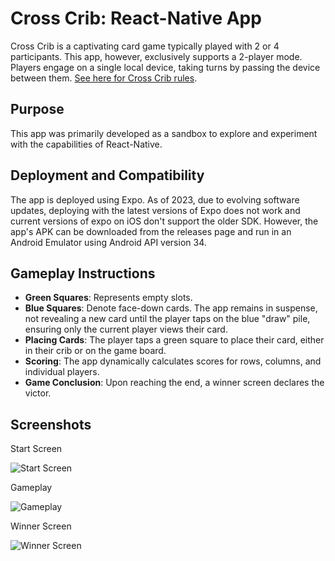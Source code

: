 # Cross Crib: React-Native App

Cross Crib is a captivating card game typically played with 2 or 4 participants. This app, however, exclusively supports a 2-player mode. Players engage on a single local device, taking turns by passing the device between them.  [See here for Cross Crib rules](https://www.ultraboardgames.com/crosscribb/game-rules.php).

## Purpose

This app was primarily developed as a sandbox to explore and experiment with the capabilities of React-Native.

## Deployment and Compatibility

The app is deployed using Expo. As of 2023, due to evolving software updates, deploying with the latest versions of Expo does not work and current versions of expo on iOS don't support the older SDK. However, the app's APK can be downloaded from the releases page and run in an Android Emulator using Android API version 34.

## Gameplay Instructions

- **Green Squares**: Represents empty slots.
- **Blue Squares**: Denote face-down cards. The app remains in suspense, not revealing a new card until the player taps on the blue "draw" pile, ensuring only the current player views their card.
- **Placing Cards**: The player taps a green square to place their card, either in their crib or on the game board.
- **Scoring**: The app dynamically calculates scores for rows, columns, and individual players.
- **Game Conclusion**: Upon reaching the end, a winner screen declares the victor.

## Screenshots
Start Screen

![Start Screen](start.png)

Gameplay

![Gameplay](gameplay.png)

Winner Screen

![Winner Screen](winner.png)